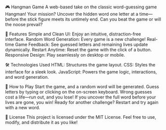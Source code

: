 🎮 Hangman Game
A web-based take on the classic word-guessing game Hangman! Your mission? Uncover the hidden word one letter at a time—before the stick figure meets its untimely end. Can you beat the game or will the noose prevail?

🚀 Features
Simple and Clean UI: Enjoy an intuitive, distraction-free interface.
Random Word Generation: Every game is a new challenge!
Real-time Game Feedback: See guessed letters and remaining lives update dynamically.
Restart Anytime: Reset the game with the click of a button.
Responsive Design: Play seamlessly on desktop or mobile.

🛠️ Technologies Used
HTML: Structures the game layout.
CSS: Styles the interface for a sleek look.
JavaScript: Powers the game logic, interactions, and word generation.

🎯 How to Play
Start the game, and a random word will be generated.
Guess letters by typing or clicking on the on-screen keyboard.
Wrong guesses cost a life—run out, and you lose!
If you uncover the full word before your lives are gone, you win!
Ready for another challenge? Restart and try again with a new word.

📜 License
This project is licensed under the MIT License. Feel free to use, modify, and distribute it as you like!



